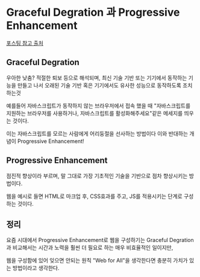 # Graceful Degration 과 Progressive Enhancement

[포스팅 참고 출처](http://webprogrammer.tistory.com/1964)

## Graceful Degration

우아한 낮춤? 적절한 퇴보 등으로 해석되며, 최신 기술 기반 또는 기기에서 동작하는 기능을 만들고 나서 오래된 기술 기반 혹은 기기에서도 유사한 성능으로 동작하도록 조치하는것

예를들어 자바스크립트가 동작하지 않는 브라우저에서 접속 했을 때 "자바스크립트를 지원하는 브라우저를 사용하거나, 자바스크립트를 활성화해주세요"같은 메세지를 띄우는 것이다.

이는 자바스크립트를 모르는 사람에게 어리둥절을 선사하는 방법이다
이와 반대하는 개념이 Progressive Enhancement!

## Progressive Enhancement

점진적 향상이라 부르며, 말 그대로 가장 기초적인 기술을 기반으로 점차 향상시키는 방법이다.

웹을 예시로 들면 HTML로 마크업 후, CSS효과를 주고, JS를 적용시키는 단계로 구성하는 것이다.

## 정리

요즘 시대에서 Progressive Enhancement로 웹을 구성하기는 Graceful Degration과 비교해서는 시간과 노력을 훨씬 더 필요로 하는 매우 비효율적인 일이지만,

웹을 구성함에 있어 잊으면 안되는 원칙 "Web for All"을 생각한다면 충분히 가치가 있는 방법이라고 생각한다.

